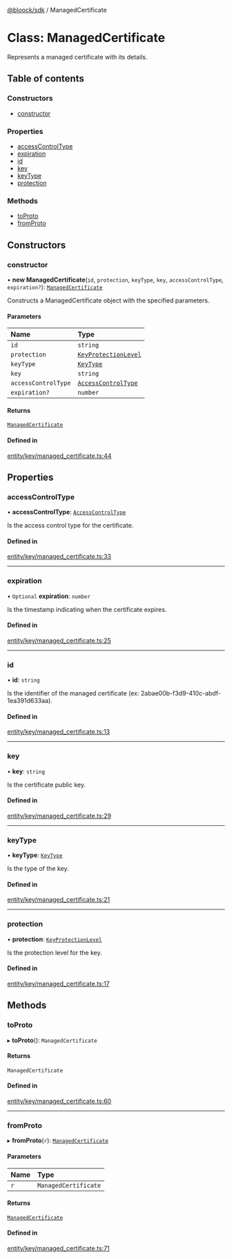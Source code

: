 [@bloock/sdk](../index.md) / ManagedCertificate

# Class: ManagedCertificate

Represents a managed certificate with its details.

## Table of contents

### Constructors

- [constructor](ManagedCertificate.md#constructor)

### Properties

- [accessControlType](ManagedCertificate.md#accesscontroltype)
- [expiration](ManagedCertificate.md#expiration)
- [id](ManagedCertificate.md#id)
- [key](ManagedCertificate.md#key)
- [keyType](ManagedCertificate.md#keytype)
- [protection](ManagedCertificate.md#protection)

### Methods

- [toProto](ManagedCertificate.md#toproto)
- [fromProto](ManagedCertificate.md#fromproto)

## Constructors

### constructor

• **new ManagedCertificate**(`id`, `protection`, `keyType`, `key`, `accessControlType`, `expiration?`): [`ManagedCertificate`](ManagedCertificate.md)

Constructs a ManagedCertificate object with the specified parameters.

#### Parameters

| Name | Type |
| :------ | :------ |
| `id` | `string` |
| `protection` | [`KeyProtectionLevel`](../enums/KeyProtectionLevel-1.md) |
| `keyType` | [`KeyType`](../enums/KeyType-1.md) |
| `key` | `string` |
| `accessControlType` | [`AccessControlType`](../enums/AccessControlType-1.md) |
| `expiration?` | `number` |

#### Returns

[`ManagedCertificate`](ManagedCertificate.md)

#### Defined in

[entity/key/managed_certificate.ts:44](https://github.com/bloock/bloock-sdk/blob/10b1e90/languages/js/src/entity/key/managed_certificate.ts#L44)

## Properties

### accessControlType

• **accessControlType**: [`AccessControlType`](../enums/AccessControlType-1.md)

Is the access control type for the certificate.

#### Defined in

[entity/key/managed_certificate.ts:33](https://github.com/bloock/bloock-sdk/blob/10b1e90/languages/js/src/entity/key/managed_certificate.ts#L33)

___

### expiration

• `Optional` **expiration**: `number`

Is the timestamp indicating when the certificate expires.

#### Defined in

[entity/key/managed_certificate.ts:25](https://github.com/bloock/bloock-sdk/blob/10b1e90/languages/js/src/entity/key/managed_certificate.ts#L25)

___

### id

• **id**: `string`

Is the identifier of the managed certificate (ex: 2abae00b-f3d9-410c-abdf-1ea391d633aa).

#### Defined in

[entity/key/managed_certificate.ts:13](https://github.com/bloock/bloock-sdk/blob/10b1e90/languages/js/src/entity/key/managed_certificate.ts#L13)

___

### key

• **key**: `string`

Is the certificate public key.

#### Defined in

[entity/key/managed_certificate.ts:29](https://github.com/bloock/bloock-sdk/blob/10b1e90/languages/js/src/entity/key/managed_certificate.ts#L29)

___

### keyType

• **keyType**: [`KeyType`](../enums/KeyType-1.md)

Is the type of the key.

#### Defined in

[entity/key/managed_certificate.ts:21](https://github.com/bloock/bloock-sdk/blob/10b1e90/languages/js/src/entity/key/managed_certificate.ts#L21)

___

### protection

• **protection**: [`KeyProtectionLevel`](../enums/KeyProtectionLevel-1.md)

Is the protection level for the key.

#### Defined in

[entity/key/managed_certificate.ts:17](https://github.com/bloock/bloock-sdk/blob/10b1e90/languages/js/src/entity/key/managed_certificate.ts#L17)

## Methods

### toProto

▸ **toProto**(): `ManagedCertificate`

#### Returns

`ManagedCertificate`

#### Defined in

[entity/key/managed_certificate.ts:60](https://github.com/bloock/bloock-sdk/blob/10b1e90/languages/js/src/entity/key/managed_certificate.ts#L60)

___

### fromProto

▸ **fromProto**(`r`): [`ManagedCertificate`](ManagedCertificate.md)

#### Parameters

| Name | Type |
| :------ | :------ |
| `r` | `ManagedCertificate` |

#### Returns

[`ManagedCertificate`](ManagedCertificate.md)

#### Defined in

[entity/key/managed_certificate.ts:71](https://github.com/bloock/bloock-sdk/blob/10b1e90/languages/js/src/entity/key/managed_certificate.ts#L71)
